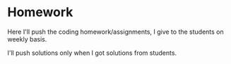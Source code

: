 # Homework

Here I'll push the coding homework/assignments, I give to the students on weekly basis.

I'll push solutions only when I got solutions from students.
